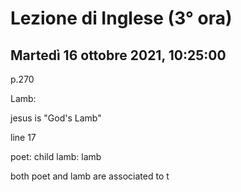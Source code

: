 #  Lezione di Inglese (3° ora)
## Martedì 16 ottobre 2021, 10:25:00


p.270

Lamb: 

jesus is "God's Lamb"


line 17

poet: child
lamb: lamb

both poet and lamb are associated to t
<!--stackedit_data:
eyJoaXN0b3J5IjpbLTkyMDc2ODY5XX0=
-->